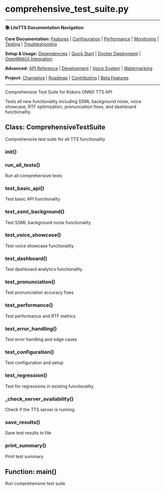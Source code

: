 # comprehensive_test_suite.py

---
**📚 LiteTTS Documentation Navigation**

**Core Documentation:** [Features](../../../../../../FEATURES.md) | [Configuration](../../../../../../CONFIGURATION.md) | [Performance](../../../../../../PERFORMANCE.md) | [Monitoring](../../../../../../MONITORING.md) | [Testing](../../../../../../TESTING.md) | [Troubleshooting](../../../../../../TROUBLESHOOTING.md)

**Setup & Usage:** [Dependencies](../../../../../../DEPENDENCIES.md) | [Quick Start](../../../../../../usage/QUICK_START_COMMANDS.md) | [Docker Deployment](../../../../../../usage/DOCKER-DEPLOYMENT.md) | [OpenWebUI Integration](../../../../../../usage/OPENWEBUI-INTEGRATION.md)

**Advanced:** [API Reference](../../../../../API_REFERENCE.md) | [Development](../../../../../../development/README.md) | [Voice System](../../../../../../voices/README.md) | [Watermarking](../../../../../../WATERMARKING.md)

**Project:** [Changelog](../../../../../../CHANGELOG.md) | [Roadmap](../../../../../../ROADMAP.md) | [Contributing](../../../../../../CONTRIBUTIONS.md) | [Beta Features](../../../../../../BETA_FEATURES.md)

---


Comprehensive Test Suite for Kokoro ONNX TTS API

Tests all new functionality including SSML background noise, voice showcase,
RTF optimization, pronunciation fixes, and dashboard functionality.


## Class: ComprehensiveTestSuite

Comprehensive test suite for all TTS functionality

### __init__()

### run_all_tests()

Run all comprehensive tests

### test_basic_api()

Test basic API functionality

### test_ssml_background()

Test SSML background noise functionality

### test_voice_showcase()

Test voice showcase functionality

### test_dashboard()

Test dashboard analytics functionality

### test_pronunciation()

Test pronunciation accuracy fixes

### test_performance()

Test performance and RTF metrics

### test_error_handling()

Test error handling and edge cases

### test_configuration()

Test configuration and setup

### test_regression()

Test for regressions in existing functionality

### _check_server_availability()

Check if the TTS server is running

### save_results()

Save test results to file

### print_summary()

Print test summary

## Function: main()

Run comprehensive test suite

